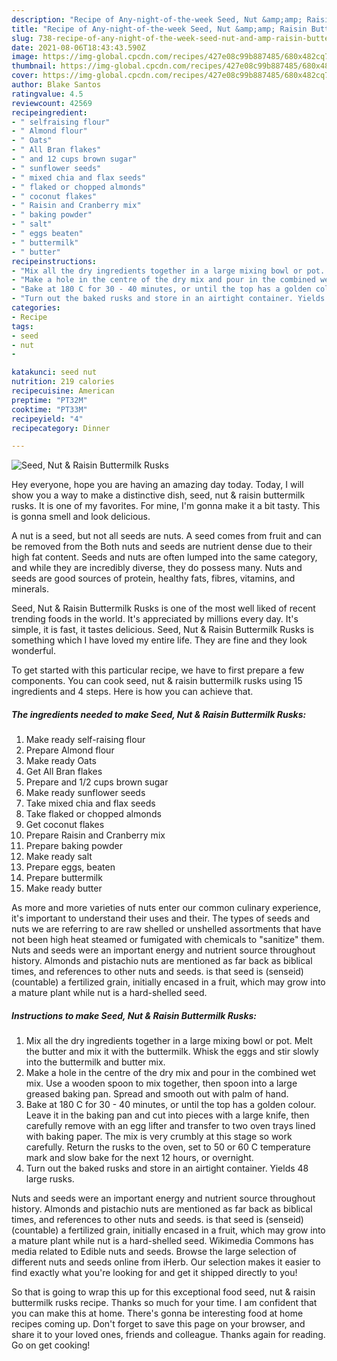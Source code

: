 ```yaml
---
description: "Recipe of Any-night-of-the-week Seed, Nut &amp;amp; Raisin Buttermilk Rusks"
title: "Recipe of Any-night-of-the-week Seed, Nut &amp;amp; Raisin Buttermilk Rusks"
slug: 738-recipe-of-any-night-of-the-week-seed-nut-and-amp-raisin-buttermilk-rusks
date: 2021-08-06T18:43:43.590Z
image: https://img-global.cpcdn.com/recipes/427e08c99b887485/680x482cq70/seed-nut-raisin-buttermilk-rusks-recipe-main-photo.jpg
thumbnail: https://img-global.cpcdn.com/recipes/427e08c99b887485/680x482cq70/seed-nut-raisin-buttermilk-rusks-recipe-main-photo.jpg
cover: https://img-global.cpcdn.com/recipes/427e08c99b887485/680x482cq70/seed-nut-raisin-buttermilk-rusks-recipe-main-photo.jpg
author: Blake Santos
ratingvalue: 4.5
reviewcount: 42569
recipeingredient:
- " selfraising flour"
- " Almond flour"
- " Oats"
- " All Bran flakes"
- " and 12 cups brown sugar"
- " sunflower seeds"
- " mixed chia and flax seeds"
- " flaked or chopped almonds"
- " coconut flakes"
- " Raisin and Cranberry mix"
- " baking powder"
- " salt"
- " eggs beaten"
- " buttermilk"
- " butter"
recipeinstructions:
- "Mix all the dry ingredients together in a large mixing bowl or pot. Melt the butter and mix it with the buttermilk. Whisk the eggs and stir slowly into the buttermilk and butter mix."
- "Make a hole in the centre of the dry mix and pour in the combined wet mix. Use a wooden spoon to mix together, then spoon into a large greased baking pan. Spread and smooth out with palm of hand."
- "Bake at 180 C for 30 - 40 minutes, or until the top has a golden colour. Leave it in the baking pan and cut into pieces with a large knife, then carefully remove with an egg lifter and transfer to two oven trays lined with baking paper. The mix is very crumbly at this stage so work carefully. Return the rusks to the oven, set to 50 or 60 C temperature mark and slow bake for the next 12 hours, or overnight."
- "Turn out the baked rusks and store in an airtight container. Yields 48 large rusks."
categories:
- Recipe
tags:
- seed
- nut
- 

katakunci: seed nut  
nutrition: 219 calories
recipecuisine: American
preptime: "PT32M"
cooktime: "PT33M"
recipeyield: "4"
recipecategory: Dinner

---
```



![Seed, Nut &amp; Raisin Buttermilk Rusks](https://img-global.cpcdn.com/recipes/427e08c99b887485/680x482cq70/seed-nut-raisin-buttermilk-rusks-recipe-main-photo.jpg)

Hey everyone, hope you are having an amazing day today. Today, I will show you a way to make a distinctive dish, seed, nut &amp; raisin buttermilk rusks. It is one of my favorites. For mine, I'm gonna make it a bit tasty. This is gonna smell and look delicious.

A nut is a seed, but not all seeds are nuts. A seed comes from fruit and can be removed from the Both nuts and seeds are nutrient dense due to their high fat content. Seeds and nuts are often lumped into the same category, and while they are incredibly diverse, they do possess many. Nuts and seeds are good sources of protein, healthy fats, fibres, vitamins, and minerals.

Seed, Nut &amp; Raisin Buttermilk Rusks is one of the most well liked of recent trending foods in the world. It's appreciated by millions every day. It's simple, it is fast, it tastes delicious. Seed, Nut &amp; Raisin Buttermilk Rusks is something which I have loved my entire life. They are fine and they look wonderful.


To get started with this particular recipe, we have to first prepare a few components. You can cook seed, nut &amp; raisin buttermilk rusks using 15 ingredients and 4 steps. Here is how you can achieve that.

<!--inarticleads1-->

##### The ingredients needed to make Seed, Nut &amp; Raisin Buttermilk Rusks:

1. Make ready  self-raising flour
1. Prepare  Almond flour
1. Make ready  Oats
1. Get  All Bran flakes
1. Prepare  and 1/2 cups brown sugar
1. Make ready  sunflower seeds
1. Take  mixed chia and flax seeds
1. Take  flaked or chopped almonds
1. Get  coconut flakes
1. Prepare  Raisin and Cranberry mix
1. Prepare  baking powder
1. Make ready  salt
1. Prepare  eggs, beaten
1. Prepare  buttermilk
1. Make ready  butter


As more and more varieties of nuts enter our common culinary experience, it&#39;s important to understand their uses and their. The types of seeds and nuts we are referring to are raw shelled or unshelled assortments that have not been high heat steamed or fumigated with chemicals to &#34;sanitize&#34; them. Nuts and seeds were an important energy and nutrient source throughout history. Almonds and pistachio nuts are mentioned as far back as biblical times, and references to other nuts and seeds. is that seed is (senseid)(countable) a fertilized grain, initially encased in a fruit, which may grow into a mature plant while nut is a hard-shelled seed. 

<!--inarticleads2-->

##### Instructions to make Seed, Nut &amp; Raisin Buttermilk Rusks:

1. Mix all the dry ingredients together in a large mixing bowl or pot. Melt the butter and mix it with the buttermilk. Whisk the eggs and stir slowly into the buttermilk and butter mix.
1. Make a hole in the centre of the dry mix and pour in the combined wet mix. Use a wooden spoon to mix together, then spoon into a large greased baking pan. Spread and smooth out with palm of hand.
1. Bake at 180 C for 30 - 40 minutes, or until the top has a golden colour. Leave it in the baking pan and cut into pieces with a large knife, then carefully remove with an egg lifter and transfer to two oven trays lined with baking paper. The mix is very crumbly at this stage so work carefully. Return the rusks to the oven, set to 50 or 60 C temperature mark and slow bake for the next 12 hours, or overnight.
1. Turn out the baked rusks and store in an airtight container. Yields 48 large rusks.


Nuts and seeds were an important energy and nutrient source throughout history. Almonds and pistachio nuts are mentioned as far back as biblical times, and references to other nuts and seeds. is that seed is (senseid)(countable) a fertilized grain, initially encased in a fruit, which may grow into a mature plant while nut is a hard-shelled seed. Wikimedia Commons has media related to Edible nuts and seeds. Browse the large selection of different nuts and seeds online from iHerb. Our selection makes it easier to find exactly what you&#39;re looking for and get it shipped directly to you! 

So that is going to wrap this up for this exceptional food seed, nut &amp; raisin buttermilk rusks recipe. Thanks so much for your time. I am confident that you can make this at home. There's gonna be interesting food at home recipes coming up. Don't forget to save this page on your browser, and share it to your loved ones, friends and colleague. Thanks again for reading. Go on get cooking!
